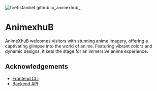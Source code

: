 ![firefistaniket github io_animexhub_](https://github.com/fireFistAniket/animexhub/assets/142802496/36f1b836-74e4-4eeb-9e7d-81f11bb4d258)

# AnimexhuB

AnimeXhuB welcomes visitors with stunning anime imagery, offering a captivating glimpse into the world of anime. Featuring vibrant colors and dynamic designs, it sets the stage for an immersive anime experience.


## Acknowledgements

 - [Frontend CLI](https://vitejs.dev/)
 - [Backend API](https://kitsu.docs.apiary.io/#introduction)


